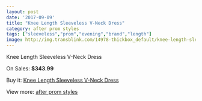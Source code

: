 ```yaml
---
layout: post
date: '2017-09-09'
title: "Knee Length Sleeveless V-Neck Dress"
category: after prom styles
tags: ["sleeveless","prom","evening","brand","length"]
image: http://img.transblink.com/14978-thickbox_default/knee-length-sleeveless-v-neck-dress.jpg
---
```

Knee Length Sleeveless V-Neck Dress

On Sales: **$343.99**
<a href="https://www.transblink.com/en/after-prom-styles/4776-knee-length-sleeveless-v-neck-dress.html"><amp-img layout="responsive" width="600" height="600" src="//img.transblink.com/14978-thickbox_default/knee-length-sleeveless-v-neck-dress.jpg" alt="Knee Length Sleeveless V-Neck Dress 0" /></a>
<a href="https://www.transblink.com/en/after-prom-styles/4776-knee-length-sleeveless-v-neck-dress.html"><amp-img layout="responsive" width="600" height="600" src="//img.transblink.com/14981-thickbox_default/knee-length-sleeveless-v-neck-dress.jpg" alt="Knee Length Sleeveless V-Neck Dress 1" /></a>
<a href="https://www.transblink.com/en/after-prom-styles/4776-knee-length-sleeveless-v-neck-dress.html"><amp-img layout="responsive" width="600" height="600" src="//img.transblink.com/14980-thickbox_default/knee-length-sleeveless-v-neck-dress.jpg" alt="Knee Length Sleeveless V-Neck Dress 2" /></a>
<a href="https://www.transblink.com/en/after-prom-styles/4776-knee-length-sleeveless-v-neck-dress.html"><amp-img layout="responsive" width="600" height="600" src="//img.transblink.com/14979-thickbox_default/knee-length-sleeveless-v-neck-dress.jpg" alt="Knee Length Sleeveless V-Neck Dress 3" /></a>

Buy it: [Knee Length Sleeveless V-Neck Dress](https://www.transblink.com/en/after-prom-styles/4776-knee-length-sleeveless-v-neck-dress.html "Knee Length Sleeveless V-Neck Dress")

View more: [after prom styles](https://www.transblink.com/en/55-after-prom-styles "after prom styles")